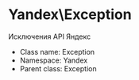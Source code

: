 Yandex\Exception
===============

Исключения API Яндекс




* Class name: Exception
* Namespace: Yandex
* Parent class: Exception








